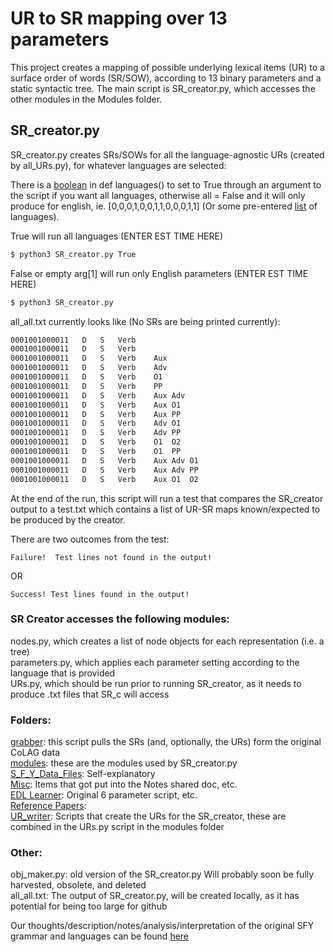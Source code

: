 # UR to SR mapping over 13 parameters
This project creates a mapping of possible underlying lexical items (UR) to a surface order of words (SR/SOW), according to 13 binary parameters and a static syntactic tree. The main script is SR_creator.py, which accesses the other modules in the Modules folder.

## SR_creator.py
SR_creator.py creates SRs/SOWs for all the language-agnostic URs (created by all_URs.py), for whatever languages are selected:

There is a [boolean](https://github.com/rofgh/Hidden-Sin/blob/434a7e9c970c35f01e21bf55bc15415f6532940e/SR_creator.py#L16) in def languages() to set to True through an argument to the script if you want all languages, otherwise all = False and it will only produce for english, ie. [0,0,0,1,0,0,1,1,0,0,0,1,1] (Or some pre-entered [list](https://github.com/rofgh/Hidden-Sin/blob/434a7e9c970c35f01e21bf55bc15415f6532940e/SR_creator.py#L29) of languages).

True will run all languages (ENTER EST TIME HERE)
```bash
$ python3 SR_creator.py True
```

False or empty arg[1] will run only English parameters (ENTER EST TIME HERE)

```bash
$ python3 SR_creator.py
```

all_all.txt currently looks like (No SRs are being printed currently):
```bash
0001001000011	D	S	Verb													SR:	
0001001000011	D	S	Verb													SR:	
0001001000011	D	S	Verb	Aux												SR:	
0001001000011	D	S	Verb	Adv												SR:	
0001001000011	D	S	Verb	O1												SR:	
0001001000011	D	S	Verb	PP												SR:	
0001001000011	D	S	Verb	Aux	Adv											SR:	
0001001000011	D	S	Verb	Aux	O1											SR:	
0001001000011	D	S	Verb	Aux	PP											SR:	
0001001000011	D	S	Verb	Adv	O1											SR:	
0001001000011	D	S	Verb	Adv	PP											SR:	
0001001000011	D	S	Verb	O1	O2											SR:	
0001001000011	D	S	Verb	O1	PP											SR:	
0001001000011	D	S	Verb	Aux	Adv	O1										SR:	
0001001000011	D	S	Verb	Aux	Adv	PP										SR:	
0001001000011	D	S	Verb	Aux	O1	O2										SR:	
```

At the end of the run, this script will run a test that compares the SR_creator output to a test.txt which contains a list of UR-SR maps known/expected to be produced by the creator.

There are two outcomes from the test:
```
Failure!  Test lines not found in the output!
```
OR
```
Success! Test lines found in the output!
```




### SR Creator accesses the following modules:

nodes.py, which creates a list of node objects for each representation (i.e. a tree)  
parameters.py, which applies each parameter setting according to the language that is provided  
URs.py, which should be run prior to running SR_creator, as it needs to produce .txt files that SR_c will access  


### Folders:  
[grabber](https://github.com/rofgh/Hidden-Sin/tree/master/grabber): this script pulls the SRs (and, optionally, the URs) form the original CoLAG data  
[modules](https://github.com/rofgh/Hidden-Sin/tree/master/modules): these are the modules used by SR_creator.py  
[S_F_Y_Data_Files](https://github.com/rofgh/Hidden-Sin/tree/master/S_F_Y_Data_Files): Self-explanatory  
[Misc](https://github.com/rofgh/Hidden-Sin/tree/master/Misc): Items that got put into the Notes shared doc, etc.  
[EDL Learner](https://github.com/rofgh/Hidden-Sin/tree/master/EDL%20Learner): Original 6 parameter script, etc.  
[Reference Papers](https://github.com/rofgh/Hidden-Sin/tree/master/Reference%20Papers):   
[UR_writer](https://github.com/rofgh/Hidden-Sin/tree/master/UR_writer):  Scripts that create the URs for the SR_creator, these are combined in the URs.py script in the modules folder  

### Other:
obj_maker.py: old version of the SR_creator.py  Will probably soon be fully harvested, obsolete, and deleted  
all_all.txt: The output of SR_creator.py, will be created locally, as it has potential for being too large for github  

Our thoughts/description/notes/analysis/interpretation of the original SFY grammar and languages can be found [here](https://docs.google.com/document/d/1J_fS85IQWB9MPXB96ccHrKF_JHXn44iVyyemQOeFJQo/edit?usp=sharing)


